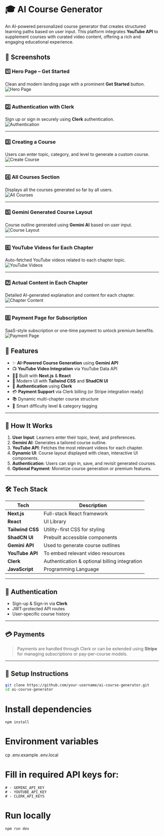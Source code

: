 # 🎓 AI Course Generator

An AI-powered personalized course generator that creates structured learning paths based on user input. This platform integrates **YouTube API** to supplement courses with curated video content, offering a rich and engaging educational experience.

## 📸 Screenshots

### 1️⃣ Hero Page – Get Started
Clean and modern landing page with a prominent **Get Started** button.  
![Hero Page](./pp1.png)

---

### 2️⃣ Authentication with Clerk
Sign up or sign in securely using **Clerk** authentication.  
![Authentication](./pp2.png)

---

### 3️⃣ Creating a Course
Users can enter topic, category, and level to generate a custom course.  
![Create Course](./pp3.png)

---

### 4️⃣ All Courses Section
Displays all the courses generated so far by all users.  
![All Courses](./pp4.png)

---

### 5️⃣ Gemini Generated Course Layout
Course outline generated using **Gemini AI** based on user input.  
![Course Layout](./pp5.png)

---

### 6️⃣ YouTube Videos for Each Chapter
Auto-fetched YouTube videos related to each chapter topic.  
![YouTube Videos](./pp6.png)

---

### 7️⃣ Actual Content in Each Chapter
Detailed AI-generated explanation and content for each chapter.  
![Chapter Content](./pp7.png)

---

### 8️⃣ Payment Page for Subscription
SaaS-style subscription or one-time payment to unlock premium benefits.  
![Payment Page](./pp8.png)

## 🚀 Features

- ✨ **AI-Powered Course Generation** using **Gemini API**
- 📺 **YouTube Video Integration** via YouTube Data API
- 🧑‍💻 Built with **Next.js** & **React**
- 💅 Modern UI with **Tailwind CSS** and **ShadCN UI**
- 🔐 **Authentication** using **Clerk**
- 💳 **Payment Support** via Clerk billing (or Stripe integration ready)
- 📚 Dynamic multi-chapter course structure
- 🧠 Smart difficulty level & category tagging

---

## 🧠 How It Works

1. **User Input**: Learners enter their topic, level, and preferences.
2. **Gemini AI**: Generates a tailored course outline.
3. **YouTube API**: Fetches the most relevant videos for each chapter.
4. **Dynamic UI**: Course layout displayed with clean, interactive UI components.
5. **Authentication**: Users can sign in, save, and revisit generated courses.
6. **Optional Payment**: Monetize course generation or premium features.

---

## 🛠️ Tech Stack

| Tech            | Description                                 |
|-----------------|---------------------------------------------|
| **Next.js**     | Full-stack React framework                  |
| **React**       | UI Library                                  |
| **Tailwind CSS**| Utility-first CSS for styling               |
| **ShadCN UI**   | Prebuilt accessible components              |
| **Gemini API**  | Used to generate course outlines            |
| **YouTube API** | To embed relevant video resources           |
| **Clerk**       | Authentication & optional billing integration |
| **JavaScript**  | Programming Language                        |

---

## 🔐 Authentication

- Sign-up & Sign-in via **Clerk**
- JWT-protected API routes
- User-specific course history

---

## 💳 Payments

> Payments are handled through Clerk or can be extended using **Stripe** for managing subscriptions or pay-per-course models.

---

## 🧪 Setup Instructions

```bash
git clone https://github.com/your-username/ai-course-generator.git
cd ai-course-generator
```
# Install dependencies
```
npm install
```
# Environment variables
cp .env.example .env.local
# Fill in required API keys for:
```
# - GEMINI_API_KEY
# - YOUTUBE_API_KEY
# - CLERK_API_KEYS
```
# Run locally
```
npm run dev
```
